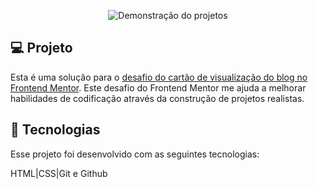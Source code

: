 <p align="center">
 <img src="../huddle-landing-page-with-alternating-feature-blocks-master/design/desktop-design.jpg" alt="Demonstração do projetos" widht=100% />
</p>

## 💻 Projeto
Esta é uma solução para o [desafio do cartão de visualização do blog no Frontend Mentor](https://www.frontendmentor.io/challenges/blog-preview-card-ckPaj01IcS). Este desafio do Frontend Mentor me ajuda a melhorar habilidades de codificação através da construção de projetos realistas.
## 🚀 Tecnologias
Esse projeto foi desenvolvido com as seguintes tecnologias:

HTML|CSS|Git e Github
